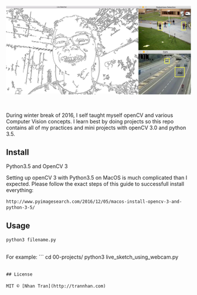 <p align = "center">
    <img src="media/live_sketcher.jpg" />
</p>

<br>

During winter break of 2016, I self taught myself openCV and various Computer Vision concepts. I learn best by doing projects so this repo contains all of my practices and mini projects with openCV 3.0 and python 3.5.

## Install
Python3.5 and OpenCV 3

Setting up openCV 3 with Python3.5 on MacOS is much complicated than I expected.
Please follow the exact steps of this guide to successfull install everything:

```
http://www.pyimagesearch.com/2016/12/05/macos-install-opencv-3-and-python-3-5/
```

## Usage
```
python3 filename.py
```
<br>
For example:
```
cd 00-projects/
python3 live_sketch_using_webcam.py

```

## License

MIT © [Nhan Tran](http://trannhan.com)